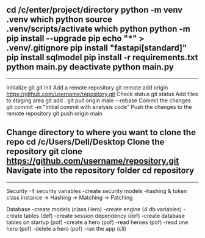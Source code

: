cd /c/enter/project/directory
python -m venv .venv
which python
source .venv/scripts/activate
which python
python -m pip install --upgrade pip
echo "*" > .venv/.gitignore
pip install "fastapi[standard]"
pip install sqlmodel
pip install -r requirements.txt
python main.py
deactivate
python main.py
---------------------------------------------------
---------------------------------------------------
Initialize git
git init
Add a remote repository
git remote add origin https://github.com/username/repository.git
Check status
git status
Add files to staging area
git add .                        git pull origin main --rebase
Commit the changes
git commit -m "Initial commit with analysis code"
Push the changes to the remote repository
git push origin main

Change directory to where you want to clone the repo
cd /c/Users/Dell/Desktop
Clone the repository
git clone https://github.com/username/repository.git
Navigate into the repository folder
cd repository   
---------------------------------------------------
---------------------------------------------------

Security
-4 security variables
-create security models
-hashing & token class instance
-> Hashing 
-> Matching 
-> Patching 

Database
-create models (class Hero)
-create engine (4 db variables)
-create tables (def)
-create session dependency (def)
-create database tables on startup (pof)
-create a hero (pof)
-read heroes (pof)
-read one hero (pof)
-delete a hero (pof)
-run the app (cli)
